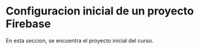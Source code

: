 # Configuracion inicial de un proyecto Firebase
En esta seccion, se encuentra el proyecto inicial del curso.
